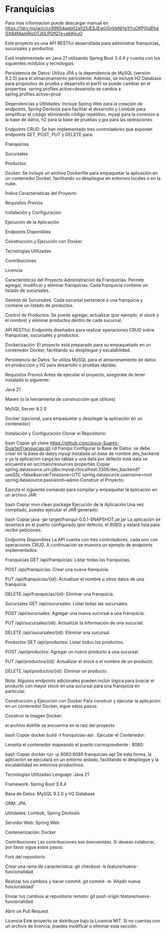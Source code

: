 # Franquicias

Para mas informacion puede descargar manual en 
https://1drv.ms/w/c/cc99654aeb02a925/ESJEwUGnVeNHg1lYuOKP0isB1reGXB4MamRloOTJGLPGfQ?e=qbKkuO

Este proyecto es una API RESTful desarrollada para administrar franquicias, sucursales y productos.

Está implementado en Java 21 utilizando Spring Boot 3.4.4 y cuenta con los siguientes módulos y tecnologías:

Persistencia de Datos:
Utiliza JPA y la dependencia de MySQL (versión 9.2.0) para el almacenamiento persistente. Además,
se incluye H2 Database para propósitos de prueba y desarrollo el perfil se puede cambiar en el properties.
spring.profiles.active=desarrollo se cambia a spring.profiles.active=prod

Dependencias y Utilidades:
Incluye Spring Web para la creación de endpoints, Spring Devtools para facilitar el desarrollo y Lombok para simplificar el código eliminando código repetitivo,
mysql para la conexion a la base de datos, h2 para la base de pruebas y jpa para las operaciones 

Endpoints CRUD:
Se han implementado tres controladores que exponen endpoints GET, POST, PUT y DELETE para:

Franquicias

Sucursales

Productos

Docker:
Se incluye un archivo Dockerfile para empaquetar la aplicación en un contenedor Docker, facilitando su despliegue en entornos locales o en la nube.

Índice
Características del Proyecto

Requisitos Previos

Instalación y Configuración

Ejecución de la Aplicación

Endpoints Disponibles

Construcción y Ejecución con Docker

Tecnologías Utilizadas

Contribuciones

Licencia

Características del Proyecto
Administración de Franquicias:
Permite agregar, modificar y eliminar franquicias. Cada franquicia contiene un listado de sucursales.

Gestión de Sucursales:
Cada sucursal pertenece a una franquicia y contiene un listado de productos.

Control de Productos:
Se puede agregar, actualizar (por ejemplo, el stock y el nombre) y eliminar productos dentro de cada sucursal.

API RESTful:
Endpoints diseñados para realizar operaciones CRUD sobre franquicias, sucursales y productos.

Dockerización:
El proyecto está preparado para su empaquetado en un contenedor Docker, facilitando su despliegue y escalabilidad.

Persistencia de Datos:
Se utiliza MySQL para el almacenamiento de datos en producción y H2 para desarrollo o pruebas rápidas.


Requisitos Previos
Antes de ejecutar el proyecto, asegúrate de tener instalado lo siguiente:

Java 21

Maven (o la herramienta de construcción que utilices)

MySQL Server 9.2.0

Docker (opcional, para empaquetar y desplegar la aplicación en un contenedor)

Instalación y Configuración
Clonar el Repositorio:

bash
Copiar
git clone <https://github.com/Jesus-Suarez-Duarte/Franquicias.git>
cd franqui
Configurar la Base de Datos:
se debe crear en la base de datos mysql instalada un base de nombre dev_backend y ya la aplicacion carga las tablas y una data por defecto
esta data se encuentra en src/main/resources
properties
Copiar
spring.datasource.url=jdbc:mysql://localhost:3306/dev_backend?useSSL=false&serverTimezone=UTC
spring.datasource.username=root
spring.datasource.password=admin
Construir el Proyecto:

Ejecuta el siguiente comando para compilar y empaquetar la aplicación en un archivo JAR:

bash
Copiar
mvn clean package
Ejecución de la Aplicación
Una vez compilado, puedes ejecutar el JAR generado:

bash
Copiar
java -jar target/franqui-0.0.1-SNAPSHOT.jar.jar
La aplicación se levantará en el puerto configurado (por defecto, el 8080) y estará lista para recibir peticiones.

Endpoints Disponibles
La API cuenta con tres controladores, cada uno con operaciones CRUD. A continuación se muestra un ejemplo de endpoints implementados:

Franquicias
GET /api/franquicias: Listar todas las franquicias.

POST /api/franquicias: Crear una nueva franquicia.

PUT /api/franquicias/{id}: Actualizar el nombre u otros datos de una franquicia.

DELETE /api/franquicias/{id}: Eliminar una franquicia.

Sucursales
GET /api/sucursales: Listar todas las sucursales.

POST /api/sucursales: Agregar una nueva sucursal a una franquicia.

PUT /api/sucursales/{id}: Actualizar la información de una sucursal.

DELETE /api/sucursales/{id}: Eliminar una sucursal.

Productos
GET /api/productos: Listar todos los productos.

POST /api/productos: Agregar un nuevo producto a una sucursal.

PUT /api/productos/{id}: Actualizar el stock o el nombre de un producto.

DELETE /api/productos/{id}: Eliminar un producto.

Nota: Algunos endpoints adicionales pueden incluir lógica para buscar el producto con mayor stock en una sucursal para una franquicia en particular.

Construcción y Ejecución con Docker
Para construir y ejecutar la aplicación en un contenedor Docker, sigue estos pasos:

Construir la Imagen Docker:

el archivo dokfile se encuentra en la raiz del proyecto

bash
Copiar
docker build -t franquicias-api .
Ejecutar el Contenedor:

Levanta el contenedor mapeando el puerto correspondiente : 8080:

bash
Copiar
docker run -p 8080:8080 franquicias-api
De esta forma, la aplicación se ejecutará en un entorno aislado, facilitando el despliegue y la escalabilidad en entornos productivos.

Tecnologías Utilizadas
Lenguaje: Java 21

Framework: Spring Boot 3.4.4

Base de Datos: MySQL 9.2.0 y H2 Database

ORM: JPA

Utilidades: Lombok, Spring Devtools

Servidor Web: Spring Web

Contenerización: Docker

Contribuciones
Las contribuciones son bienvenidas. Si deseas colaborar, por favor sigue estos pasos:

Fork del repositorio

Crear una rama de característica: git checkout -b feature/nueva-funcionalidad

Realizar tus cambios y hacer commit: git commit -m 'Añadir nueva funcionalidad'

Enviar tus cambios al repositorio remoto: git push origin feature/nueva-funcionalidad

Abrir un Pull Request

Licencia
Este proyecto se distribuye bajo la Licencia MIT.
Si no cuentas con un archivo de licencia, puedes modificar o eliminar esta sección.